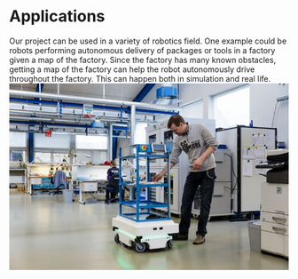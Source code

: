 ---
---

# Applications

Our project can be used in a variety of robotics field. One example could be robots performing autonomous delivery of packages or tools in a factory given a map of the factory. Since the factory has many known obstacles, getting a map of the factory can help the robot autonomously drive throughout the factory. This can happen both in simulation and real life.  
![Mobile Robot In Factory](img/mobileRobot.jpg)
